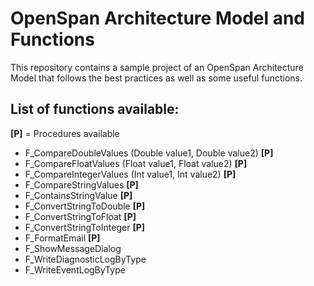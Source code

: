 # OpenSpan Architecture Model and Functions

This repository contains a sample project of an OpenSpan Architecture Model that follows the best practices as well as some useful functions.

## List of functions available:

**[P]** = Procedures available

- F_CompareDoubleValues   (Double value1, Double value2) **[P]**
- F_CompareFloatValues    (Float value1, Float value2) **[P]**
- F_CompareIntegerValues  (Int value1, Int value2) **[P]**
- F_CompareStringValues **[P]**
- F_ContainsStringValue **[P]**
- F_ConvertStringToDouble **[P]**
- F_ConvertStringToFloat **[P]**
- F_ConvertStringToInteger **[P]**
- F_FormatEmail **[P]**
- F_ShowMessageDialog
- F_WriteDiagnosticLogByType
- F_WriteEventLogByType

